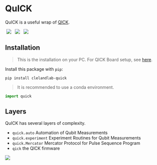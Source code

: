# QuICK

QuICK is a useful wrap of [QICK](https://github.com/openquantumhardware/qick).

<div>
  <a style="margin: 0.25rem;" href="https://clelandlab-quick.readthedocs.io/en/latest/"><img src="https://img.shields.io/readthedocs/clelandlab-quick?style=for-the-badge&logo=readthedocs&logoColor=white"></a>
  <a style="margin: 0.25rem;" href="https://pypi.org/project/clelandlab-quick/"><img src="https://img.shields.io/pypi/v/clelandlab-quick?style=for-the-badge&logo=pypi&logoColor=white"></a>
  <a style="margin: 0.25rem;" href="https://github.com/clelandlab/quick"><img src="https://img.shields.io/github/stars/clelandlab/quick?style=for-the-badge&logo=github"></a>
</div>

## Installation

> This is the installation on your PC. For QICK Board setup, see [here](https://clelandlab-quick.readthedocs.io/en/latest/Tutorials/qick).

Install this package with `pip`:

```
pip install clelandlab-quick
```

> It is recommended to use a conda environment.

```python
import quick
```

## Layers

QuICK has several layers of complexity.

- `quick.auto` Automation of Qubit Measurements
- `quick.experiment` Experiment Routines for Qubit Measurements
- `quick.Mercator` Mercator Protocol for Pulse Sequence Program
- `qick` the QICK firmware

![](https://clelandlab-quick.readthedocs.io/en/latest/Images/overview.png)
